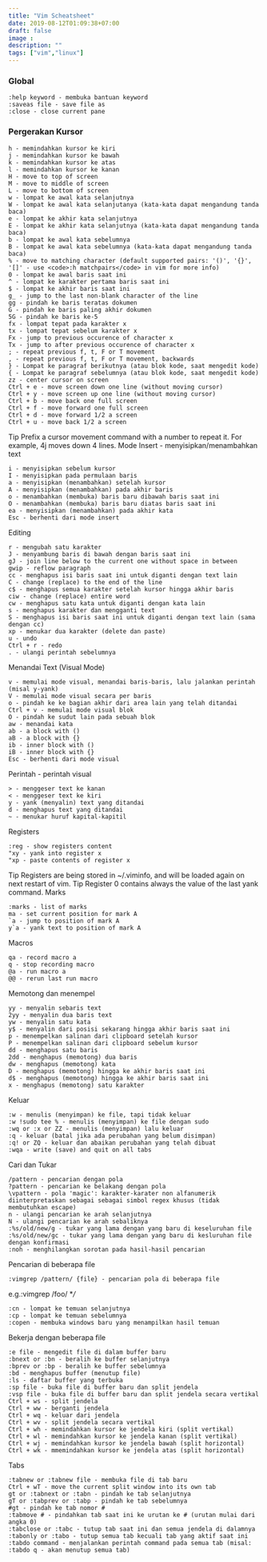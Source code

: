 ```yaml
---
title: "Vim Scheatsheet"
date: 2019-08-12T01:09:38+07:00
draft: false
image :
description: ""
tags: ["vim","linux"]
---
```


### Global

    :help keyword - membuka bantuan keyword
    :saveas file - save file as
    :close - close current pane

### Pergerakan Kursor

    h - memindahkan kursor ke kiri
    j - memindahkan kursor ke bawah
    k - memindahkan kursor ke atas
    l - memindahkan kursor ke kanan
    H - move to top of screen
    M - move to middle of screen
    L - move to bottom of screen
    w - lompat ke awal kata selanjutnya
    W - lompat ke awal kata selanjutanya (kata-kata dapat mengandung tanda baca)
    e - lompat ke akhir kata selanjutnya
    E - lompat ke akhir kata selanjutnya (kata-kata dapat mengandung tanda baca)
    b - lompat ke awal kata sebelumnya
    B - lompat ke awal kata sebelumnya (kata-kata dapat mengandung tanda baca)
    % - move to matching character (default supported pairs: '()', '{}', '[]' - use <code>:h matchpairs</code> in vim for more info)
    0 - lompat ke awal baris saat ini
    ^ - lompat ke karakter pertama baris saat ini
    $ - lompat ke akhir baris saat ini
    g_ - jump to the last non-blank character of the line
    gg - pindah ke baris teratas dokumen
    G - pindah ke baris paling akhir dokumen
    5G - pindah ke baris ke-5
    fx - lompat tepat pada karakter x
    tx - lompat tepat sebelum karakter x
    Fx - jump to previous occurence of character x
    Tx - jump to after previous occurence of character x
    ; - repeat previous f, t, F or T movement
    , - repeat previous f, t, F or T movement, backwards
    } - Lompat ke paragraf berikutnya (atau blok kode, saat mengedit kode)
    { - Lompat ke paragraf sebelumnya (atau blok kode, saat mengedit kode)
    zz - center cursor on screen
    Ctrl + e - move screen down one line (without moving cursor)
    Ctrl + y - move screen up one line (without moving cursor)
    Ctrl + b - move back one full screen
    Ctrl + f - move forward one full screen
    Ctrl + d - move forward 1/2 a screen
    Ctrl + u - move back 1/2 a screen

Tip Prefix a cursor movement command with a number to repeat it. For example, 4j moves down 4 lines.
Mode Insert - menyisipkan/menambahkan text

    i - menyisipkan sebelum kursor
    I - menyisipkan pada permulaan baris
    a - menyisipkan (menambahkan) setelah kursor
    A - menyisipkan (menambahkan) pada akhir baris
    o - menambahkan (membuka) baris baru dibawah baris saat ini
    O - menambahkan (membuka) baris baru diatas baris saat ini
    ea - menyisipkan (menambahkan) pada akhir kata
    Esc - berhenti dari mode insert

Editing

    r - mengubah satu karakter
    J - menyambung baris di bawah dengan baris saat ini
    gJ - join line below to the current one without space in between
    gwip - reflow paragraph
    cc - menghapus isi baris saat ini untuk diganti dengan text lain
    C - change (replace) to the end of the line
    c$ - menghapus semua karakter setelah kursor hingga akhir baris
    ciw - change (replace) entire word
    cw - menghapus satu kata untuk diganti dengan kata lain
    s - menghapus karakter dan mengganti text
    S - menghapus isi baris saat ini untuk diganti dengan text lain (sama dengan cc)
    xp - menukar dua karakter (delete dan paste)
    u - undo
    Ctrl + r - redo
    . - ulangi perintah sebelumnya

Menandai Text (Visual Mode)

    v - memulai mode visual, menandai baris-baris, lalu jalankan perintah (misal y-yank)
    V - memulai mode visual secara per baris
    o - pindah ke ke bagian akhir dari area lain yang telah ditandai
    Ctrl + v - memulai mode visual blok
    O - pindah ke sudut lain pada sebuah blok
    aw - menandai kata
    ab - a block with ()
    aB - a block with {}
    ib - inner block with ()
    iB - inner block with {}
    Esc - berhenti dari mode visual

Perintah - perintah visual

    > - menggeser text ke kanan
    < - menggeser text ke kiri
    y - yank (menyalin) text yang ditandai
    d - menghapus text yang ditandai
    ~ - menukar huruf kapital-kapitil

Registers

    :reg - show registers content
    "xy - yank into register x
    "xp - paste contents of register x

Tip Registers are being stored in ~/.viminfo, and will be loaded again on next restart of vim.
Tip Register 0 contains always the value of the last yank command.
Marks

    :marks - list of marks
    ma - set current position for mark A
    `a - jump to position of mark A
    y`a - yank text to position of mark A

Macros

    qa - record macro a
    q - stop recording macro
    @a - run macro a
    @@ - rerun last run macro

Memotong dan menempel

    yy - menyalin sebaris text
    2yy - menyalin dua baris text
    yw - menyalin satu kata
    y$ - menyalin dari posisi sekarang hingga akhir baris saat ini
    p - menempelkan salinan dari clipboard setelah kursor
    P - menempelkan salinan dari clipboard sebelum kursor
    dd - menghapus satu baris
    2dd - menghapus (memotong) dua baris
    dw - menghapus (memotong) kata
    D - menghapus (memotong) hingga ke akhir baris saat ini
    d$ - menghapus (memotong) hingga ke akhir baris saat ini
    x - menghapus (memotong) satu karakter

Keluar

    :w - menulis (menyimpan) ke file, tapi tidak keluar
    :w !sudo tee % - menulis (menyimpan) ke file dengan sudo
    :wq or :x or ZZ - menulis (menyimpan) lalu keluar
    :q - keluar (batal jika ada perubahan yang belum disimpan)
    :q! or ZQ - keluar dan abaikan perubahan yang telah dibuat
    :wqa - write (save) and quit on all tabs

Cari dan Tukar

    /pattern - pencarian dengan pola
    ?pattern - pencarian ke belakang dengan pola
    \vpattern - pola 'magic': karakter-karater non alfanumerik diinterpretaskan sebagai sebagai simbol regex khusus (tidak membutuhkan escape)
    n - ulangi pencarian ke arah selanjutnya
    N - ulangi pencarian ke arah sebaliknya
    :%s/old/new/g - tukar yang lama dengan yang baru di keseluruhan file
    :%s/old/new/gc - tukar yang lama dengan yang baru di kesluruhan file dengan konfirmasi
    :noh - menghilangkan sorotan pada hasil-hasil pencarian

Pencarian di beberapa file

    :vimgrep /pattern/ {file} - pencarian pola di beberapa file

e.g.:vimgrep /foo/ **/*

    :cn - lompat ke temuan selanjutnya
    :cp - lompat ke temuan sebelumnya
    :copen - membuka windows baru yang menampilkan hasil temuan

Bekerja dengan beberapa file

    :e file - mengedit file di dalam buffer baru
    :bnext or :bn - beralih ke buffer selanjutnya
    :bprev or :bp - beralih ke buffer sebelumnya
    :bd - menghapus buffer (menutup file)
    :ls - daftar buffer yang terbuka
    :sp file - buka file di buffer baru dan split jendela
    :vsp file - buka file di buffer baru dan split jendela secara vertikal
    Ctrl + ws - split jendela
    Ctrl + ww - berganti jendela
    Ctrl + wq - keluar dari jendela
    Ctrl + wv - split jendela secara vertikal
    Ctrl + wh - memindahkan kursor ke jendela kiri (split vertikal)
    Ctrl + wl - memindahkan kursor ke jendela kanan (split vertikal)
    Ctrl + wj - memindahkan kursor ke jendela bawah (split horizontal)
    Ctrl + wk - mmemindahkan kursor ke jendela atas (split horizontal)

Tabs

    :tabnew or :tabnew file - membuka file di tab baru
    Ctrl + wT - move the current split window into its own tab
    gt or :tabnext or :tabn - pindah ke tab selanjutnya
    gT or :tabprev or :tabp - pindah ke tab sebelumnya
    #gt - pindah ke tab nomor #
    :tabmove # - pindahkan tab saat ini ke urutan ke # (urutan mulai dari angka 0)
    :tabclose or :tabc - tutup tab saat ini dan semua jendela di dalamnya
    :tabonly or :tabo - tutup semua tab kecuali tab yang aktif saat ini
    :tabdo command - menjalankan perintah command pada semua tab (misal: :tabdo q - akan menutup semua tab)